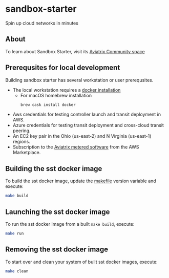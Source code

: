# sandbox-starter

Spin up cloud networks in minutes

## About

To learn about Sandbox Starter, visit its [Aviatrix Community space](https://community.aviatrix.com/t/g9hx9jh/aviatrix-sandbox-starter-tool-spin-up-cloud-networks-in-minutes)

## Prerequsites for local development

Building sandbox starter has several workstation or user prerequsites.

- The local workstation requires a [docker installation](https://docs.docker.com/get-docker/)
  - For macOS homebrew installation 
    ```bash
    brew cask install docker
    ```
- Aws credentials for testing controller launch and transit deployment in AWS.
- Azure credentials for testing transit deployment and cross-cloud transit peering.
- An EC2 key pair in the Ohio (us-east-2) and N Virginia (us-east-1) regions.
- Subscription to the [Aviatrix metered software](https://aws.amazon.com/marketplace/pp/B08NTSDHKG) from the AWS Marketplace.

## Building the sst docker image

To build the sst docker image, update the [makefile](./makefile) version variable and execute:
```bash
make build
```

## Launching the sst docker image

To run the sst docker image from a built `make build`, execute:
```bash
make run
```

## Removing the sst docker image

To start over and clean your system of built sst docker images, execute:
```bash
make clean
```
